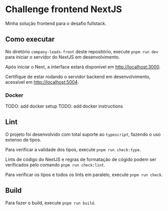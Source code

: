 # Challenge frontend NextJS

Minha solução frontend para o desafio fullstack.

## Como executar

No diretório `company-leads-front` deste repositório, execute `pnpm run dev` para iniciar o servidor do NextJS em desenvolvimento.

Após iniciar o Next, a interface estará disponível em [http://localhost:3000](http://localhost:3000).

Certifique de estar rodando o servidor backend em desenvolvimento, acessível em [http://localhost:5004](http://localhost:5004).

### Docker

TODO: add docker setup
TODO: add docker instructions

## Lint

O projeto foi desenvolvido com total suporte ao `typescript`, fazendo o uso extenso de tipos.

Para verificar a validade dos tipos, execute `pnpm run check:type`.

Lints de código do NextJS e regras de formatação de cógido podem ser verificados pelo comando `pnpm run check:lint`.

Para verificar os tipos e todos os lints em paralelo, execute `pnpm run check`.

## Build

Para fazer o build, execute `pnpm run build`.
